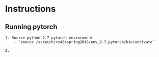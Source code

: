 # Instructions
## Running pytorch
    1. Source python 2.7 pytorch enviornment
        - `source /scratch/cs434spring2018/env_2.7_pytorch/bin/activate`
    
    2.